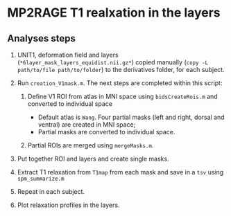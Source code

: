 # MP2RAGE T1 realxation in the layers

## Analyses steps

1. UNIT1, deformation field and layers (`*6layer_mask_layers_equidist.nii.gz*`) copied manually (`copy -L path/to/file path/to/folder`) to the derivatives folder, for each subject.

2. Run `creation_V1mask.m`. The next steps are completed within this script:

    1. Define V1 ROI from atlas in MNI space using `bidsCreateRois.m` and converted to individual space
        - Default atlas is `Wang`. Four partial masks (left and right, dorsal and ventral) are created in MNI space; 
        - Partial masks are converted to individual space.

    2. Partial ROIs are merged using `mergeMasks.m`.

3. Put together ROI and layers and create single masks.

4. Extract T1 relaxation from `T1map` from each mask and save in a `tsv` using `spm_summarize.m`

5. Repeat in each subject.

6. Plot relaxation profiles in the layers.